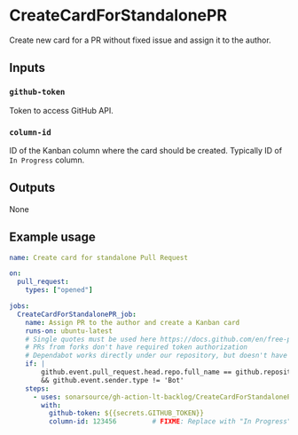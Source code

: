 # CreateCardForStandalonePR

Create new card for a PR without fixed issue and assign it to the author.

## Inputs

### `github-token`

Token to access GitHub API.

### `column-id`

ID of the Kanban column where the card should be created. Typically ID of `In Progress` column.

## Outputs

None

## Example usage

```yaml
name: Create card for standalone Pull Request

on:
  pull_request:
    types: ["opened"]

jobs:
  CreateCardForStandalonePR_job:
    name: Assign PR to the author and create a Kanban card
    runs-on: ubuntu-latest
    # Single quotes must be used here https://docs.github.com/en/free-pro-team@latest/actions/reference/context-and-expression-syntax-for-github-actions#literals
    # PRs from forks don't have required token authorization
    # Dependabot works directly under our repository, but doesn't have enough priviledges to create project card
    if: |
        github.event.pull_request.head.repo.full_name == github.repository
        && github.event.sender.type != 'Bot'
    steps:
      - uses: sonarsource/gh-action-lt-backlog/CreateCardForStandalonePR@v1
        with:
          github-token: ${{secrets.GITHUB_TOKEN}}
          column-id: 123456         # FIXME: Replace with "In Progress" column ID
```